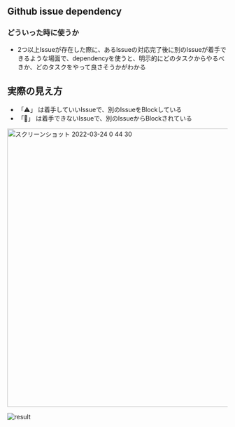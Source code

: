 ## Github issue dependency

### どういった時に使うか

- 2つ以上Issueが存在した際に、あるIssueの対応完了後に別のIssueが着手できるような場面で、dependencyを使うと、明示的にどのタスクからやるべきか、どのタスクをやって良さそうかがわかる

## 実際の見え方

- 「⚠️」 は着手していいIssueで、別のIssueをBlockしている
- 「🚫」 は着手できないIssueで、別のIssueからBlockされている

<img width="635" alt="スクリーンショット 2022-03-24 0 44 30" src="https://user-images.githubusercontent.com/16571394/159739199-7c57eb08-191a-40f9-9474-909fcb2ed0d1.png">

![result](https://user-images.githubusercontent.com/16571394/159740901-6e7d0b19-d093-4394-bfa6-41286bc97f5d.gif)
